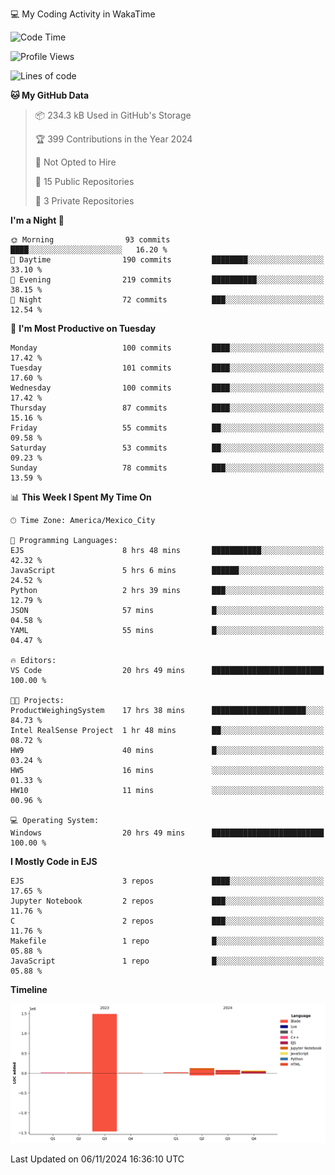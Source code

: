 💻 My Coding Activity in WakaTime
<!--START_SECTION:waka-->
![Code Time](http://img.shields.io/badge/Code%20Time-84%20hrs%207%20mins-blue)

![Profile Views](http://img.shields.io/badge/Profile%20Views-187-blue)

![Lines of code](https://img.shields.io/badge/From%20Hello%20World%20I%27ve%20Written-1.8%20million%20lines%20of%20code-blue)

**🐱 My GitHub Data** 

> 📦 234.3 kB Used in GitHub's Storage 
 > 
> 🏆 399 Contributions in the Year 2024
 > 
> 🚫 Not Opted to Hire
 > 
> 📜 15 Public Repositories 
 > 
> 🔑 3 Private Repositories 
 > 
**I'm a Night 🦉** 

```text
🌞 Morning                93 commits          ████░░░░░░░░░░░░░░░░░░░░░   16.20 % 
🌆 Daytime                190 commits         ████████░░░░░░░░░░░░░░░░░   33.10 % 
🌃 Evening                219 commits         ██████████░░░░░░░░░░░░░░░   38.15 % 
🌙 Night                  72 commits          ███░░░░░░░░░░░░░░░░░░░░░░   12.54 % 
```
📅 **I'm Most Productive on Tuesday** 

```text
Monday                   100 commits         ████░░░░░░░░░░░░░░░░░░░░░   17.42 % 
Tuesday                  101 commits         ████░░░░░░░░░░░░░░░░░░░░░   17.60 % 
Wednesday                100 commits         ████░░░░░░░░░░░░░░░░░░░░░   17.42 % 
Thursday                 87 commits          ████░░░░░░░░░░░░░░░░░░░░░   15.16 % 
Friday                   55 commits          ██░░░░░░░░░░░░░░░░░░░░░░░   09.58 % 
Saturday                 53 commits          ██░░░░░░░░░░░░░░░░░░░░░░░   09.23 % 
Sunday                   78 commits          ███░░░░░░░░░░░░░░░░░░░░░░   13.59 % 
```


📊 **This Week I Spent My Time On** 

```text
🕑︎ Time Zone: America/Mexico_City

💬 Programming Languages: 
EJS                      8 hrs 48 mins       ███████████░░░░░░░░░░░░░░   42.32 % 
JavaScript               5 hrs 6 mins        ██████░░░░░░░░░░░░░░░░░░░   24.52 % 
Python                   2 hrs 39 mins       ███░░░░░░░░░░░░░░░░░░░░░░   12.79 % 
JSON                     57 mins             █░░░░░░░░░░░░░░░░░░░░░░░░   04.58 % 
YAML                     55 mins             █░░░░░░░░░░░░░░░░░░░░░░░░   04.47 % 

🔥 Editors: 
VS Code                  20 hrs 49 mins      █████████████████████████   100.00 % 

🐱‍💻 Projects: 
ProductWeighingSystem    17 hrs 38 mins      █████████████████████░░░░   84.73 % 
Intel RealSense Project  1 hr 48 mins        ██░░░░░░░░░░░░░░░░░░░░░░░   08.72 % 
HW9                      40 mins             █░░░░░░░░░░░░░░░░░░░░░░░░   03.24 % 
HW5                      16 mins             ░░░░░░░░░░░░░░░░░░░░░░░░░   01.33 % 
HW10                     11 mins             ░░░░░░░░░░░░░░░░░░░░░░░░░   00.96 % 

💻 Operating System: 
Windows                  20 hrs 49 mins      █████████████████████████   100.00 % 
```

**I Mostly Code in EJS** 

```text
EJS                      3 repos             ████░░░░░░░░░░░░░░░░░░░░░   17.65 % 
Jupyter Notebook         2 repos             ███░░░░░░░░░░░░░░░░░░░░░░   11.76 % 
C                        2 repos             ███░░░░░░░░░░░░░░░░░░░░░░   11.76 % 
Makefile                 1 repo              █░░░░░░░░░░░░░░░░░░░░░░░░   05.88 % 
JavaScript               1 repo              █░░░░░░░░░░░░░░░░░░░░░░░░   05.88 % 
```



**Timeline**

![Lines of Code chart](https://raw.githubusercontent.com/moraxh/moraxh/main/assets/bar_graph.png)


 Last Updated on 06/11/2024 16:36:10 UTC
<!--END_SECTION:waka-->

